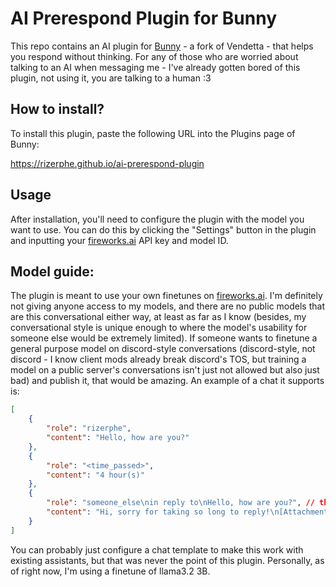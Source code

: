 # AI Prerespond Plugin for Bunny

This repo contains an AI plugin for [Bunny](https://github.com/pyoncord/Bunny) - a fork of Vendetta - that helps you respond without thinking. For any of those who are worried about talking to an AI when messaging me - I've already gotten bored of this plugin, not using it, you are talking to a human :3

## How to install?

To install this plugin, paste the following URL into the Plugins page of Bunny:

https://rizerphe.github.io/ai-prerespond-plugin

## Usage

After installation, you'll need to configure the plugin with the model you want to use. You can do this by clicking the "Settings" button in the plugin and inputting your [fireworks.ai](https://fireworks.ai) API key and model ID.

## Model guide:

The plugin is meant to use your own finetunes on [fireworks.ai](https://fireworks.ai). I'm definitely not giving anyone access to my models, and there are no public models that are this conversational either way, at least as far as I know (besides, my conversational style is unique enough to where the model's usability for someone else would be extremely limited). If someone wants to finetune a general purpose model on discord-style conversations (discord-style, not discord - I know client mods already break discord's TOS, but training a model on a public server's conversations isn't just not allowed but also just bad) and publish it, that would be amazing. An example of a chat it supports is:

```json
[
    {
        "role": "rizerphe",
        "content": "Hello, how are you?"
    },
    {
        "role": "<time_passed>",
        "content": "4 hour(s)"
    },
    {
        "role": "someone_else\nin reply to\nHello, how are you?", // the newlines in the reply content itself should be replaced with spaces
        "content": "Hi, sorry for taking so long to reply!\n[Attachment: image.png]" // The attachments are of course optional, separated by newlines; just filenames are specified - training something multimodal would be fun, but I didn't have the patience to do that
    }
]
```

You can probably just configure a chat template to make this work with existing assistants, but that was never the point of this plugin. Personally, as of right now, I'm using a finetune of llama3.2 3B.